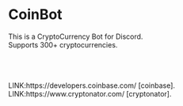 # CoinBot
This is a CryptoCurrency Bot for Discord.
<br>
Supports 300+ cryptocurrencies.


<br>
<br>
<br>
LINK:https://developers.coinbase.com/ [coinbase].
<br>
LINK:https://www.cryptonator.com/ [cryptonator].
